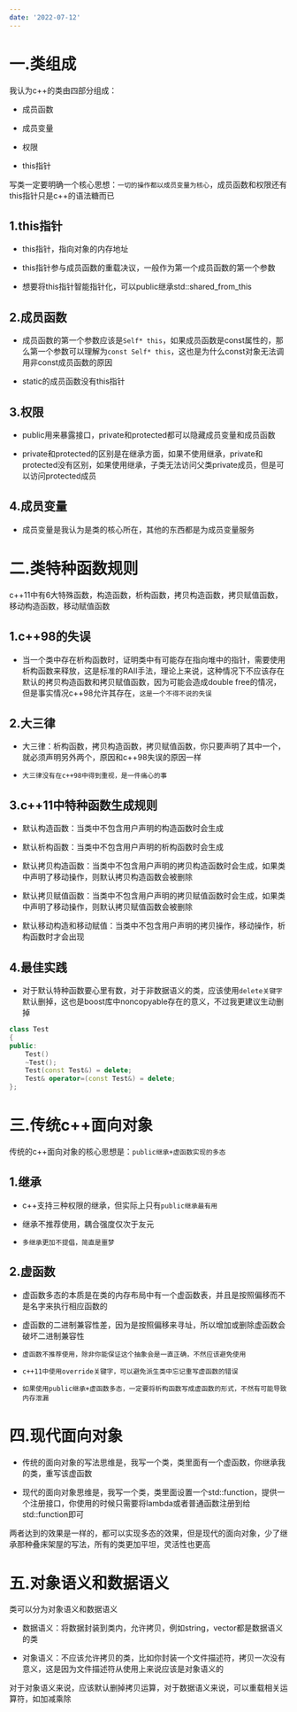 ```yaml
---
date: '2022-07-12'
---
```


# 一.类组成

我认为c++的类由四部分组成：

- 成员函数

- 成员变量

- 权限

- this指针

写类一定要明确一个核心思想：`一切的操作都以成员变量为核心`，成员函数和权限还有this指针只是c++的语法糖而已

## 1.this指针

- this指针，指向对象的内存地址

- this指针参与成员函数的重载决议，一般作为第一个成员函数的第一个参数

- 想要将this指针智能指针化，可以public继承std::shared_from_this

## 2.成员函数

- 成员函数的第一个参数应该是`Self* this`，如果成员函数是const属性的，那么第一个参数可以理解为`const Self* this`，这也是为什么const对象无法调用非const成员函数的原因

- static的成员函数没有this指针

## 3.权限

- public用来暴露接口，private和protected都可以隐藏成员变量和成员函数

- private和protected的区别是在继承方面，如果不使用继承，private和protected没有区别，如果使用继承，子类无法访问父类private成员，但是可以访问protected成员

## 4.成员变量

- 成员变量是我认为是类的核心所在，其他的东西都是为成员变量服务

# 二.类特种函数规则

c++11中有6大特殊函数，构造函数，析构函数，拷贝构造函数，拷贝赋值函数，移动构造函数，移动赋值函数

## 1.c++98的失误

- 当一个类中存在析构函数时，证明类中有可能存在指向堆中的指针，需要使用析构函数来释放，这是标准的RAII手法，理论上来说，这种情况下不应该存在默认的拷贝构造函数和拷贝赋值函数，因为可能会造成double free的情况，但是事实情况c++98允许其存在，`这是一个不得不说的失误`

## 2.大三律

- 大三律：析构函数，拷贝构造函数，拷贝赋值函数，你只要声明了其中一个，就必须声明另外两个，原因和c++98失误的原因一样

- `大三律没有在c++98中得到重视，是一件痛心的事`

## 3.c++11中特种函数生成规则

- 默认构造函数：当类中不包含用户声明的构造函数时会生成

- 默认析构函数：当类中不包含用户声明的析构函数时会生成

- 默认拷贝构造函数：当类中不包含用户声明的拷贝构造函数时会生成，如果类中声明了移动操作，则默认拷贝构造函数会被删除

- 默认拷贝赋值函数：当类中不包含用户声明的拷贝赋值函数时会生成，如果类中声明了移动操作，则默认拷贝赋值函数会被删除

- 默认移动构造和移动赋值：当类中不包含用户声明的拷贝操作，移动操作，析构函数时才会出现

## 4.最佳实践

- 对于默认特种函数要心里有数，对于非数据语义的类，应该使用`delete关键字`默认删掉，这也是boost库中noncopyable存在的意义，不过我更建议生动删掉

```cpp
class Test
{
public:
    Test()
    ~Test();
    Test(const Test&) = delete;
    Test& operator=(const Test&) = delete;
};
```

# 三.传统c++面向对象

传统的c++面向对象的核心思想是：`public继承+虚函数实现的多态`

## 1.继承

- c++支持三种权限的继承，但实际上只有`public继承最有用`

- 继承不推荐使用，耦合强度仅次于友元

- `多继承更加不提倡，简直是噩梦`

## 2.虚函数

- 虚函数多态的本质是在类的内存布局中有一个虚函数表，并且是按照偏移而不是名字来执行相应函数的

- 虚函数的二进制兼容性差，因为是按照偏移来寻址，所以增加或删除虚函数会破坏二进制兼容性

- `虚函数不推荐使用，除非你能保证这个抽象会是一直正确，不然应该避免使用`

- `c++11中使用override关键字，可以避免派生类中忘记重写虚函数的错误`

- `如果使用public继承+虚函数多态，一定要将析构函数写成虚函数的形式，不然有可能导致内存泄漏`

# 四.现代面向对象

- 传统的面向对象的写法思维是，我写一个类，类里面有一个虚函数，你继承我的类，重写该虚函数

- 现代的面向对象思维是，我写一个类，类里面设置一个std::function，提供一个注册接口，你使用的时候只需要将lambda或者普通函数注册到给std::function即可

两者达到的效果是一样的，都可以实现多态的效果，但是现代的面向对象，少了继承那种叠床架屋的写法，所有的类更加平坦，灵活性也更高

# 五.对象语义和数据语义

类可以分为对象语义和数据语义

- 数据语义：将数据封装到类内，允许拷贝，例如string，vector都是数据语义的类

- 对象语义：不应该允许拷贝的类，比如你封装一个文件描述符，拷贝一次没有意义，这是因为文件描述符从使用上来说应该是对象语义的

对于对象语义来说，应该默认删掉拷贝运算，对于数据语义来说，可以重载相关运算符，如加减乘除
